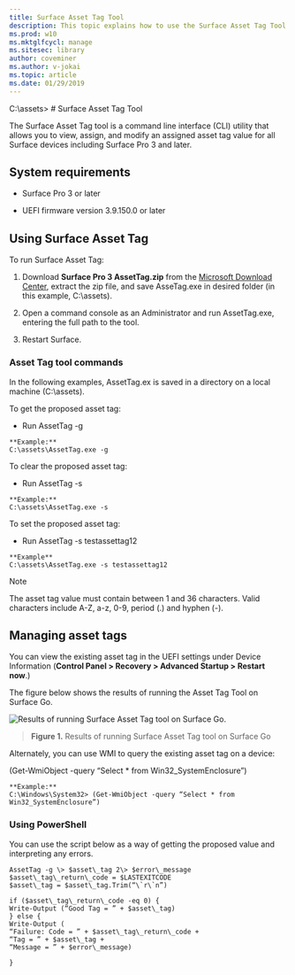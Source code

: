 ```yaml
---
title: Surface Asset Tag Tool
description: This topic explains how to use the Surface Asset Tag Tool.
ms.prod: w10
ms.mktglfcycl: manage
ms.sitesec: library
author: coveminer
ms.author: v-jokai
ms.topic: article
ms.date: 01/29/2019
---
```


C:\assets\> # Surface Asset Tag Tool

The Surface Asset Tag tool is a command line interface (CLI) utility
that allows you to view, assign, and modify an assigned asset tag value
for all Surface devices including Surface Pro 3 and later.

## System requirements

  - Surface Pro 3 or later

  - UEFI firmware version 3.9.150.0 or later

## Using Surface Asset Tag 

To run Surface Asset Tag:

1.  Download **Surface Pro 3 AssetTag.zip** from the [Microsoft Download
    Center](http://www.microsoft.com/en-us/download/details.aspx?id=44076),
    extract the zip file, and save AsseTag.exe in desired folder (in
    this example, C:\\assets).

2.  Open a command console as an Administrator and run AssetTag.exe,
    entering the full path to the tool.

3.  Restart Surface.

### Asset Tag tool commands   
In the following examples, AssetTag.ex is saved in a directory on a local machine (C:\assets). 

To get the proposed asset tag:

  - Run AssetTag -g
   ```
   **Example:**  
 C:\assets\AssetTag.exe -g
  ```
 
 To clear the proposed asset tag:

  - Run AssetTag -s
   ```
   **Example:**  
C:\assets\AssetTag.exe -s
  ```
To set the proposed asset tag:

  - Run AssetTag -s testassettag12
```
**Example** 
C:\assets\AssetTag.exe -s testassettag12
```

>[!NOTE]
>The asset tag value must contain between 1 and 36 characters.
Valid characters include A-Z, a-z, 0-9, period (.) and hyphen (-).


## Managing asset tags

You can view the existing asset tag in the UEFI settings under Device
Information (**Control Panel \> Recovery \> Advanced Startup \> Restart
now**.)

The figure below shows the results of running the Asset Tag Tool on
Surface Go.

![Results of running Surface Asset Tag tool on Surface Go.
](images/assettag-fig1.png)

> **Figure 1.** Results of running Surface Asset Tag tool on Surface Go

Alternately, you can use WMI to query the existing asset tag on a device:

(Get-WmiObject -query “Select * from Win32_SystemEnclosure”)
   ```
   **Example:**  
C:\Windows\System32> (Get-WmiObject -query “Select * from Win32_SystemEnclosure”)
  ```
### Using PowerShell

You can use the script below as a way of getting the proposed value and
interpreting any errors.

 ```
AssetTag -g \> $asset\_tag 2\> $error\_message  
$asset\_tag\_return\_code = $LASTEXITCODE  
$asset\_tag = $asset\_tag.Trim(“\`r\`n”)

if ($asset\_tag\_return\_code -eq 0) {  
Write-Output (“Good Tag = ” + $asset\_tag)  
} else {  
Write-Output (  
“Failure: Code = ” + $asset\_tag\_return\_code +  
“Tag = ” + $asset\_tag +  
“Message = ” + $error\_message)

}
 ```
